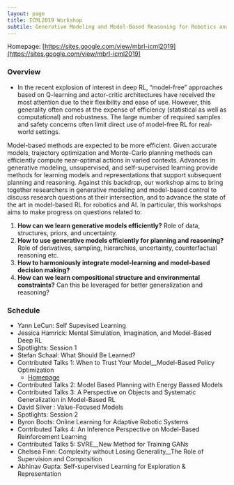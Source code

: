 ```yaml
---
layout: page
title: ICML2019 Workshop
subtile: Generative Modeling and Model-Based Reasoning for Robotics and AI
---
```


Homepage: [https://sites.google.com/view/mbrl-icml2019](https://sites.google.com/view/mbrl-icml2019)

### Overview

- In the recent explosion of interest in deep RL, “model-free” approaches based on Q-learning and actor-critic architectures have received the most attention due to their flexibility and ease of use. However, this generality often comes at the expense of efficiency (statistical as well as computational) and robustness. The large number of required samples and safety concerns often limit direct use of model-free RL for real-world settings.

Model-based methods are expected to be more efficient. Given accurate models, trajectory optimization and Monte-Carlo planning methods can efficiently compute near-optimal actions in varied contexts. Advances in generative modeling, unsupervised, and self-supervised learning provide methods for learning models and representations that support subsequent planning and reasoning. Against this backdrop, our workshop aims to bring together researchers in generative modeling and model-based control to discuss research questions at their intersection, and to advance the state of the art in model-based RL for robotics and AI. In particular, this workshops aims to make progress on questions related to:

1. **How can we learn generative models efficiently?** Role of data, structures, priors, and uncertainty.
2. **How to use generative models efficiently for planning and reasoning?** Role of derivatives, sampling, hierarchies, uncertainty, counterfactual reasoning etc.
3. **How to harmoniously integrate model-learning and model-based decision making?**
4. **How can we learn compositional structure and environmental constraints?** Can this be leveraged for better generalization and reasoning?


### Schedule

- Yann LeCun: Self Supevised Learning
- Jessica Hamrick: Mental Simulation, Imagination, and Model-Based Deep RL
- Spotlights: Session 1
- Stefan Schaal: What Should Be Learned?
- Contributed Talks 1: When to Trust Your Model__Model-Based Policy Optimization
	- [Homepage](https://people.eecs.berkeley.edu/~janner/mbpo/)
- Contributed Talks 2: Model Based Planning with Energy Bassed Models
- Contributed Talks 3: A Perspective on Objects and Systematic Generalization in Model-Based RL
- David Silver : Value-Focused Models
- Spotlights: Session 2
- Byron Boots: Online Learning for Adaptive Robotic Systems
- Contributed Talks 4: An Inference Perspective on Model-Based Reinforcement Learning
- Contributed Talks 5: SVRE__New Method for Training GANs
- Chelsea Finn: Complexity without Losing Generality__The Role of Supervision and Composition
- Abhinav Gupta: Self-supervised Learning for Exploration & Representation

